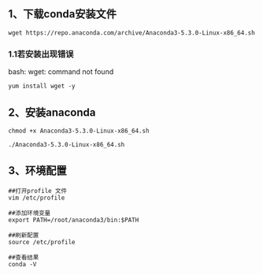 ## 1、下载conda安装文件

```shell
wget https://repo.anaconda.com/archive/Anaconda3-5.3.0-Linux-x86_64.sh
```

### 1.1若安装出现错误

bash: wget: command not found

```shell
yum install wget -y
```

## 2、安装anaconda

```shell
chmod +x Anaconda3-5.3.0-Linux-x86_64.sh

./Anaconda3-5.3.0-Linux-x86_64.sh
```

## 3、环境配置

```shell
##打开profile 文件
vim /etc/profile

##添加环境变量
export PATH=/root/anaconda3/bin:$PATH

##刷新配置
source /etc/profile

##查看结果
conda -V
```

